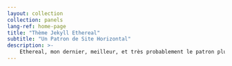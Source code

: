 ```yaml
---
layout: collection
collection: panels
lang-ref: home-page
title: "Thème Jekyll Ethereal"
subtitle: "Un Patron de Site Horizontal"
description: >-
    Ethereal, mon dernier, meilleur, et très probablement le patron plus singulier pour HTML5 UP.<br/><br/> Depuis la sortie de Parallelism il y a 3-4 ans (!!!), je meurs d'envie de faire un autre patron en side-scrolling avec plus de flexibilité / possibilités de personnalisation.<br/><br/> The result is this template, Ethereal, qui combine un framework de mon cru pour le side-scrolling (avec de nombreuses fonctionnalités "scroll-assist" comme le drag/momentum scrolling, des raccourcis clavierkeyboard, etc.) un style unique, des galleries lightbox, des tonnes d'options de personnalisation, et, évidemment, full responsiveness. J'espère que ça vous plaira :)
---
```


